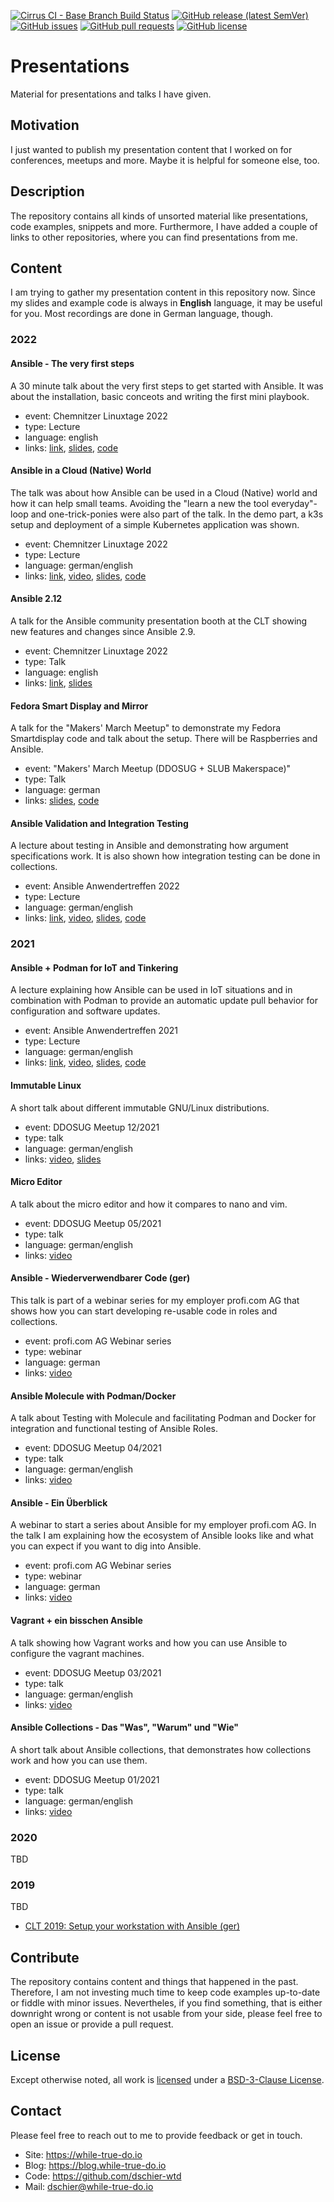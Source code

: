 <!--
reference: https://www.makeareadme.com/
reference: https://commonmark.org/
-->

[![Cirrus CI - Base Branch Build Status](https://img.shields.io/cirrus/github/dschier-wtd/fedora-workstation?logo=Cirrus-ci)](https://cirrus-ci.com/github/dschier-wtd/presentations)
[![GitHub release (latest SemVer)](https://img.shields.io/github/v/release/dschier-wtd/fedora-workstation?logo=GitHub&label=Release&sort=semver)](https://github.com/dschier-wtd/presentations/releases)
[![GitHub issues](https://img.shields.io/github/issues/dschier-wtd/fedora-workstation)](https://github.com/dschier-wtd/presentations/issues)
[![GitHub pull requests](https://img.shields.io/github/issues-pr/dschier-wtd/fedora-workstation)](https://github.com/dschier-wtd/presentations/pulls)
[![GitHub license](https://img.shields.io/github/license/dschier-wtd/fedora-workstation)](https://github.com/dschier-wtd/presentations/blob/main/LICENSE)

# Presentations

Material for presentations and talks I have given.

## Motivation

I just wanted to publish my presentation content that I worked on for
conferences, meetups and more. Maybe it is helpful for someone else, too.

## Description

The repository contains all kinds of unsorted material like presentations, code
examples, snippets and more. Furthermore, I have added a couple of links to
other repositories, where you can find presentations from me.

## Content

I am trying to gather my presentation content in this repository now. Since my
slides and example code is always in **English** language, it may be useful for
you. Most recordings are done in German language, though.

### 2022

#### Ansible - The very first steps

A 30 minute talk about the very first steps to get started with Ansible. It was
about the installation, basic conceots and writing the first mini playbook.

- event: Chemnitzer Linuxtage 2022
- type: Lecture
- language: english
- links: [link](https://chemnitzer.linux-tage.de/2022/en/programm/beitrag/155),
  [slides](./20220312-clt-ansible/ansible-first-steps.pdf),
  [code](./20220312-clt-ansible/ansible-first-steps/)

#### Ansible in a Cloud (Native) World

The talk was about how Ansible can be used in a Cloud (Native) world and how it
can help small teams. Avoiding the "learn a new the tool everyday"-loop and
one-trick-ponies were also part of the talk. In the demo part, a k3s setup and
deployment of a simple Kubernetes application was shown.

- event: Chemnitzer Linuxtage 2022
- type: Lecture
- language: german/english
- links: [link](https://chemnitzer.linux-tage.de/2022/en/programm/beitrag/156),
  [video](https://chemnitzer.linux-tage.de/2022/en/programm/beitrag/156),
  [slides](./20220312-clt-ansible/ansible-cloud-native.pdf),
  [code](./20220312-clt-ansible/ansible-cloud-native/)

#### Ansible 2.12

A talk for the Ansible community presentation booth at the CLT showing new
features and changes since Ansible 2.9.

- event: Chemnitzer Linuxtage 2022
- type: Talk
- language: english
- links: [link](https://chemnitzer.linux-tage.de/2022/en/programm/beitrag/155),
  [slides](./20220312-clt-ansible/ansible-2.12.pdf)

#### Fedora Smart Display and Mirror

A talk for the "Makers' March Meetup" to demonstrate my Fedora Smartdisplay
code and talk about the setup. There will be Raspberries and Ansible.

- event: "Makers' March Meetup (DDOSUG + SLUB Makerspace)"
- type: Talk
- language: german
- links: [slides](./20220310-makers-march-meetup/makers_march_smart_display.pdf),
  [code](https://github.com/dschier-wtd/fedora-smartdisplay/)

#### Ansible Validation and Integration Testing

A lecture about testing in Ansible and demonstrating how argument specifications
work. It is also shown how integration testing can be done in collections.

- event: Ansible Anwendertreffen 2022
- type: Lecture
- language: german/english
- links: [link](https://www.ansible-anwender.de/post/2022/02/rueckblick/),
  [video](https://www.youtube.com/watch?v=Cj_d1N8MIEM),
  [slides](./20220215-ansible-anwendertreffen/Ansible_Validation_Integration_Testing_Roles.pdf),
  [code](./20220215-ansible-anwendertreffen/ansible/)

### 2021

#### Ansible + Podman for IoT and Tinkering

A lecture explaining how Ansible can be used in IoT situations and in
combination with Podman to provide an automatic update pull behavior for
configuration and software updates.

- event: Ansible Anwendertreffen 2021
- type: Lecture
- language: german/english
- links: [link](https://www.ansible-anwender.de/post/2021/05/rueckblick/),
  [video](https://www.youtube.com/watch?v=ZsFLzEgK-_w),
  [slides](./20210518-ansible-anwendertreffen/ansible_podman_for_iot_edge_and_tinkering.pdf),
  [code](./20210518-ansible-anwendertreffen/)

#### Immutable Linux

A short talk about different immutable GNU/Linux distributions.

- event: DDOSUG Meetup 12/2021
- type: talk
- language: german/english
- links: [video](https://www.youtube.com/watch?v=HGNs6qBWlXY),
  [slides](./20211215-ddosug-meetup/immutable-linux.pdf)

#### Micro Editor

A talk about the micro editor and how it compares to nano and vim.

- event: DDOSUG Meetup 05/2021
- type: talk
- language: german/english
- links: [video](https://www.youtube.com/watch?v=rGQj9W4ho2Y)

#### Ansible - Wiederverwendbarer Code (ger)

This talk is part of a webinar series for my employer profi.com AG that shows
how you can start developing re-usable code in roles and collections.

- event: profi.com AG Webinar series
- type: webinar
- language: german
- links: [video](https://www.youtube.com/watch?v=ANPx8hFXqog)

#### Ansible Molecule with Podman/Docker

A talk about Testing with Molecule and facilitating Podman and Docker for
integration and functional testing of Ansible Roles.

- event: DDOSUG Meetup 04/2021
- type: talk
- language: german/english
- links: [video](https://www.youtube.com/watch?v=W5xLYmsa9uk)

#### Ansible - Ein Überblick

A webinar to start a series about Ansible for my employer profi.com AG. In the
talk I am explaining how the ecosystem of Ansible looks like and what you can
expect if you want to dig into Ansible.

- event: profi.com AG Webinar series
- type: webinar
- language: german
- links: [video](https://www.youtube.com/watch?v=AiMjFiS-NY8)

#### Vagrant + ein bisschen Ansible

A talk showing how Vagrant works and how you can use Ansible to configure the
vagrant machines.

- event: DDOSUG Meetup 03/2021
- type: talk
- language: german/english
- links: [video](https://www.youtube.com/watch?v=U6Km6_H85Fk)

#### Ansible Collections - Das "Was", "Warum" und "Wie"

A short talk about Ansible collections, that demonstrates how collections work
and how you can use them.

- event: DDOSUG Meetup 01/2021
- type: talk
- language: german/english
- links: [video](https://www.youtube.com/watch?v=tFUQ065obXU)

### 2020

TBD

### 2019

TBD

- [CLT 2019: Setup your workstation with Ansible (ger)](https://chemnitzer.linux-tage.de/2019/de/programm/beitrag/268)

## Contribute

The repository contains content and things that happened in the past. Therefore,
I am not investing much time to keep code examples up-to-date or fiddle with
minor issues. Nevertheles, if you find something, that is either downright
wrong or content is not usable from your side, please feel free to open an
issue or provide a pull request.

## License

Except otherwise noted, all work is [licensed](LICENSE) under a
[BSD-3-Clause License](https://opensource.org/licenses/BSD-3-Clause).

## Contact

Please feel free to reach out to me to provide feedback or get in touch.

- Site: <https://while-true-do.io>
- Blog: <https://blog.while-true-do.io>
- Code: <https://github.com/dschier-wtd>
- Mail: [dschier@while-true-do.io](mailto:dschier@while-true-do.io)
